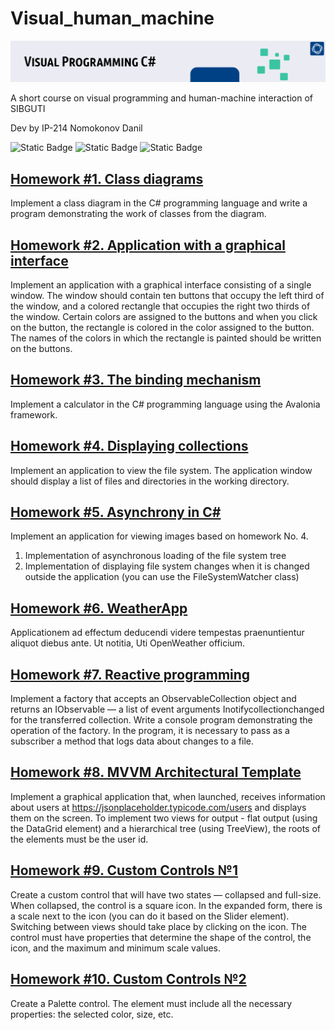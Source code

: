 # Visual_human_machine
![header](misc/visual_prog.png)

A short course on visual programming and human-machine interaction of SIBGUTI

Dev by IP-214 Nomokonov Danil

![Static Badge](https://img.shields.io/badge/github-262722?style=for-the-badge&logo=github) ![Static Badge](https://img.shields.io/badge/C%23-2F9CD2?style=for-the-badge&logo=csharp) ![Static Badge](https://img.shields.io/badge/AVALONIA-B321D6?style=for-the-badge&logo=framework)

## [Homework #1. Class diagrams](Homework-num-1-Class-diagrams/)
Implement a class diagram in the C# programming language and write a program demonstrating the work of classes from the diagram.

## [Homework #2. Application with a graphical interface](Homework-2-AvaloniaColor/)
Implement an application with a graphical interface consisting of a single window. The window should contain ten buttons that occupy the left third of the window, and a colored rectangle that occupies the right two thirds of the window. Certain colors are assigned to the buttons and when you click on the button, the rectangle is colored in the color assigned to the button. The names of the colors in which the rectangle is painted should be written on the buttons.

## [Homework #3. The binding mechanism](Homework-3-CalcApp/)
Implement a calculator in the C# programming language using the Avalonia framework.

## [Homework #4. Displaying collections](Homework-4-Explorer/)
Implement an application to view the file system. The application window should display a list of files and directories in the working directory.

## [Homework #5. Asynchrony in C#](Homework-5-ImprovedFileExplorer/)
Implement an application for viewing images based on homework No. 4.</br>
1. Implementation of asynchronous loading of the file system tree</br>
2. Implementation of displaying file system changes when it is changed outside the application
(you can use the FileSystemWatcher class)

## [Homework #6. WeatherApp](Homework-6-WeatherApp/)
Applicationem ad effectum deducendi videre tempestas praenuntientur aliquot diebus ante. Ut notitia, Uti OpenWeather officium.

## [Homework #7. Reactive programming](Homework-7-Reactive/)
Implement a factory that accepts an ObservableCollection object and returns an IObservable<NotifyCollectionChangedEventArgs> — a list of event arguments Inotifycollectionchanged for the transferred collection. Write a console program demonstrating the operation of the factory. In the program, it is necessary to pass as a subscriber a method that logs data about changes to a file.

## [Homework #8. MVVM Architectural Template](Homework-8-MVVM/)
Implement a graphical application that, when launched, receives information about users at https://jsonplaceholder.typicode.com/users and displays them on the screen. To implement two views for output - flat output (using the DataGrid element) and a hierarchical tree (using TreeView), the roots of the elements must be the user id.

## [Homework #9. Custom Controls №1](Homework_9_Custom/)
Create a custom control that will have two states — collapsed and full-size. When collapsed, the control is a square icon. In the expanded form, there is a scale next to the icon (you can do it based on the Slider element). Switching between views should take place by clicking on the icon. The control must have properties that determine the shape of the control, the icon, and the maximum and minimum scale values.

## [Homework #10. Custom Controls №2](Homework_10_ColorPicker)
Create a Palette control. The element must include all the necessary properties: the selected color, size, etc.

